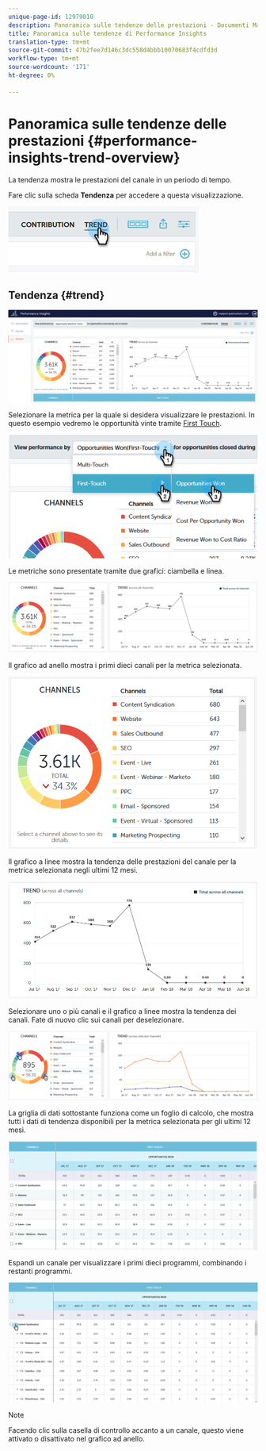 ```yaml
---
unique-page-id: 12979010
description: Panoramica sulle tendenze delle prestazioni - Documenti Marketo - Documentazione del prodotto
title: Panoramica sulle tendenze di Performance Insights
translation-type: tm+mt
source-git-commit: 47b2fee7d146c3dc558d4bbb10070683f4cdfd3d
workflow-type: tm+mt
source-wordcount: '171'
ht-degree: 0%

---
```



# Panoramica sulle tendenze delle prestazioni {#performance-insights-trend-overview}

La tendenza mostra le prestazioni del canale in un periodo di tempo.

Fare clic sulla scheda **Tendenza** per accedere a questa visualizzazione.

![](assets/1.png)

## Tendenza {#trend}

![](assets/2-1.png)

Selezionare la metrica per la quale si desidera visualizzare le prestazioni. In questo esempio vedremo le opportunità vinte tramite [First Touch](http://docs.marketo.com/display/DOCS/Understanding+Attribution).

![](assets/3-2.png)

Le metriche sono presentate tramite due grafici: ciambella e linea.

![](assets/4-1.png)

Il grafico ad anello mostra i primi dieci canali per la metrica selezionata.

![](assets/5-2.png)

Il grafico a linee mostra la tendenza delle prestazioni del canale per la metrica selezionata negli ultimi 12 mesi.

![](assets/6-1.png)

Selezionare uno o più canali e il grafico a linee mostra la tendenza dei canali. Fate di nuovo clic sui canali per deselezionare.

![](assets/7.png)

La griglia di dati sottostante funziona come un foglio di calcolo, che mostra tutti i dati di tendenza disponibili per la metrica selezionata per gli ultimi 12 mesi.

![](assets/8.png)

Espandi un canale per visualizzare i primi dieci programmi, combinando i restanti programmi.

![](assets/9-1.png)

>[!NOTE]
>
>Facendo clic sulla casella di controllo accanto a un canale, questo viene attivato o disattivato nel grafico ad anello.

